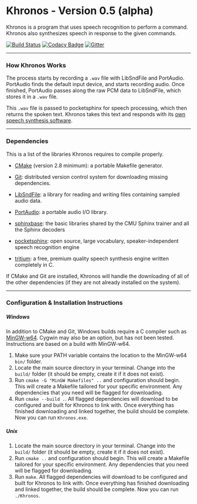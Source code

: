 # Khronos - Version 0.5 (alpha) 

Khronos is a program that uses speech recognition to perform a command.  Khronos also synthesizes speech in response to the given commands.

[![Build Status](https://travis-ci.org/syb0rg/Khronos.svg?branch=master)](https://travis-ci.org/syb0rg/Khronos) 
[![Codacy Badge](https://api.codacy.com/project/badge/Grade/20d6361d6dfc420783bf4b38c52bbc68)](https://www.codacy.com/app/syb0rg/Khronos?utm_source=github.com&amp;utm_medium=referral&amp;utm_content=syb0rg/Khronos&amp;utm_campaign=Badge_Grade)
[![Gitter](https://badges.gitter.im/khronos-project/Lobby.svg)](https://gitter.im/khronos-project/Lobby?utm_source=badge&utm_medium=badge&utm_campaign=pr-badge)

---

### How Khronos Works 

The process starts by recording a `.wav` file with LibSndFile and PortAudio.  PortAudio finds the default input device, and starts recording audio.  Once finished, PortAudio passes along the raw PCM data to LibSndFile, which stores it in a `.wav` file.  

This `.wav` file is passed to pocketsphinx for speech processing, which then returns the spoken text. Khronos takes this text and responds with its [own speech synthesis software](https://syb0rg.github.io/tritium.io/).

---

### Dependencies

This is a list of the libraries Khronos requires to compile properly.

- [CMake](https://cmake.org/) (version 2.8 minimum): a portable Makefile generator.

- [Git](https://git-scm.com/): distributed version control system for downloading missing dependencies.

- [LibSndFile](http://www.mega-nerd.com/libsndfile/): a library for reading and writing files containing sampled audio data.

- [PortAudio](https://travis-ci.org/syb0rg/PortAudio2): a portable audio I/O library.

- [sphinxbase](https://github.com/syb0rg/sphinxbase): the basic libraries shared by the CMU Sphinx trainer and all the Sphinx decoders

- [pocketsphinx](https://github.com/syb0rg/pocketsphinx): open source, large vocabulary, speaker-independent speech recognition engine

- [tritium](https://syb0rg.github.io/tritium.io/): a free, premium quality speech synthesis engine written completely in C.

If CMake and Git are installed, Khronos will handle the downloading of all of the other dependencies (if they are not already installed on the system).

---

### Configuration & Installation Instructions

##### Windows

In addition to CMake and Git, Windows builds require a C compiler such as [MinGW-w64](https://sourceforge.net/projects/mingw-w64/files/Toolchains%20targetting%20Win32/Personal%20Builds/mingw-builds/installer/mingw-w64-install.exe/download).  Cygwin may also be an option, but has not been tested.  Instructions are based on a build with MinGW-w64.

1. Make sure your PATH variable contains the location to the MinGW-w64 `bin/` folder.
2. Locate the main source directory in your terminal.  Change into the `build/` folder (it should be empty, create it if it does not exist).
3. Run `cmake -G "MinGW Makefiles" ..` and configuration should begin.  This will create a Makefile tailored for your specific environment.  Any dependencies that you need will be flagged for downloading.
4. Run `cmake --build .`.  All flagged dependencies will download to be configured and built for Khronos to link with.  Once everything has finished downloading and linked together, the build should be complete.  Now you can run `Khronos.exe`.

##### Unix

1. Locate the main source directory in your terminal.  Change into the `build/` folder (it should be empty, create it if it does not exist).
2. Run `cmake ..` and configuration should begin.  This will create a Makefile tailored for your specific environment.  Any dependencies that you need will be flagged for downloading.
3. Run `make`.  All flagged dependencies will download to be configured and built for Khronos to link with.  Once everything has finished downloading and linked together, the build should be complete.  Now you can run `./Khronos`.
